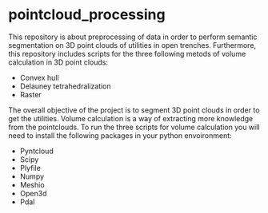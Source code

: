 # pointcloud_processing
This repository is about preprocessing of data in order to perform semantic segmentation on 3D point clouds of utilities in open trenches. 
Furthermore, this repository includes scripts for the three following metods of volume calculation in 3D point clouds:
- Convex hull
- Delauney tetrahedralization
- Raster

The overall objective of the project is to segment 3D point clouds in order to get the utilities. Volume calculation is a way of extracting more knowledge from the pointclouds. To run the three scripts for volume calculation you will need to install the following packages in your python envoironment:
- Pyntcloud
- Scipy
- Plyfile
- Numpy
- Meshio
- Open3d
- Pdal
